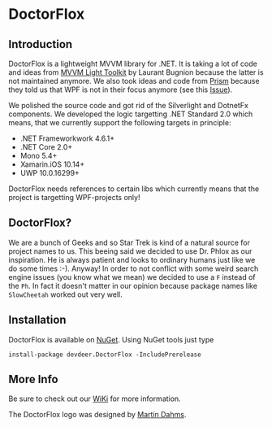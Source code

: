 # DoctorFlox
## Introduction
DoctorFlox is a lightweight MVVM library for .NET. It is taking a lot of code and ideas from [MVVM Light Toolkit](http://www.mvvmlight.net/) by Laurant Bugnion because the latter is not maintained anymore. We also took ideas and code from [Prism](https://github.com/PrismLibrary/Prism) because they told us that WPF is not in their focus anymore (see this [Issue](https://github.com/PrismLibrary/Prism/issues/1211)).

We polished the source code and got rid of the Silverlight and DotnetFx components. We developed the logic targetting .NET Standard 2.0 which means, that we currently support the following targets in principle:

- .NET Frameworkwork 4.6.1+
- .NET Core 2.0+
- Mono 5.4+
- Xamarin.iOS 10.14+
- UWP 10.0.16299+

DoctorFlox needs references to certain libs which currently means that the project is targetting WPF-projects only!

## DoctorFlox?

We are a bunch of Geeks and so Star Trek is kind of a natural source for project names to us. This beeing said we decided to use Dr. Phlox as our inspiration. He is always patient and looks to ordinary humans just like we do some times :-). Anyway! In order to not conflict with some weird search engine issues (you know what we mean) we decided to use a `F` instead of the `Ph`. In fact it doesn't matter in our opinion because package names like `SlowCheetah` worked out very well.

## Installation

DoctorFlox is available on [NuGet](https://www.nuget.org/packages/devdeer.DoctorFlox). Using NuGet tools just type

    install-package devdeer.DoctorFlox -IncludePrerelease

## More Info

Be sure to check out our [WiKi](https://github.com/devdeer/DoctorFlox/wiki) for more information.

The DoctorFlox logo was designed by [Martin Dahms](http://martin-dahms.de).
